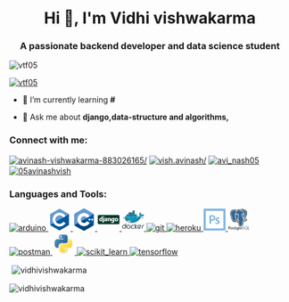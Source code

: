 <h1 align="center">Hi 👋, I'm Vidhi vishwakarma</h1>
<h3 align="center">A passionate backend developer and data science student</h3>

<p align="left"> <img src="https://komarev.com/ghpvc/?username=vtf05&label=Profile%20views&color=0e75b6&style=flat" alt="vtf05" /> </p>

<p align="left"> <a href="https://github.com/ryo-ma/github-profile-trophy"><img src="https://github-profile-trophy.vercel.app/?username=vtf05" alt="vtf05" /></a> </p>

- 🌱 I’m currently learning **#**

- 💬 Ask me about **django,data-structure and algorithms,**

<h3 align="left">Connect with me:</h3>
<p align="left">
<a href="https://linkedin.com/in/avinash-vishwakarma-883026165/" target="blank"><img align="center" src="https://cdn.jsdelivr.net/npm/simple-icons@3.0.1/icons/linkedin.svg" alt="avinash-vishwakarma-883026165/" height="30" width="40" /></a>
<a href="https://instagram.com/vish.avinash/" target="blank"><img align="center" src="https://cdn.jsdelivr.net/npm/simple-icons@3.0.1/icons/instagram.svg" alt="vish.avinash/" height="30" width="40" /></a>
<a href="https://www.codechef.com/users/avi_nash05" target="blank"><img align="center" src="https://cdn.jsdelivr.net/npm/simple-icons@3.1.0/icons/codechef.svg" alt="avi_nash05" height="30" width="40" /></a>
<a href="https://www.hackerrank.com/05avinashvish" target="blank"><img align="center" src="https://cdn.jsdelivr.net/npm/simple-icons@3.0.1/icons/hackerrank.svg" alt="05avinashvish" height="30" width="40" /></a>
</p>

<h3 align="left">Languages and Tools:</h3>
<p align="left"> <a href="https://www.arduino.cc/" target="_blank"> <img src="https://cdn.worldvectorlogo.com/logos/arduino-1.svg" alt="arduino" width="40" height="40"/> </a> <a href="https://www.cprogramming.com/" target="_blank"> <img src="https://raw.githubusercontent.com/devicons/devicon/master/icons/c/c-original.svg" alt="c" width="40" height="40"/> </a> <a href="https://www.w3schools.com/cpp/" target="_blank"> <img src="https://raw.githubusercontent.com/devicons/devicon/master/icons/cplusplus/cplusplus-original.svg" alt="cplusplus" width="40" height="40"/> </a> <a href="https://www.djangoproject.com/" target="_blank"> <img src="https://raw.githubusercontent.com/devicons/devicon/master/icons/django/django-original.svg" alt="django" width="40" height="40"/> </a> <a href="https://www.docker.com/" target="_blank"> <img src="https://raw.githubusercontent.com/devicons/devicon/master/icons/docker/docker-original-wordmark.svg" alt="docker" width="40" height="40"/> </a> <a href="https://git-scm.com/" target="_blank"> <img src="https://www.vectorlogo.zone/logos/git-scm/git-scm-icon.svg" alt="git" width="40" height="40"/> </a> <a href="https://heroku.com" target="_blank"> <img src="https://www.vectorlogo.zone/logos/heroku/heroku-icon.svg" alt="heroku" width="40" height="40"/> </a> <a href="https://www.photoshop.com/en" target="_blank"> <img src="https://raw.githubusercontent.com/devicons/devicon/master/icons/photoshop/photoshop-line.svg" alt="photoshop" width="40" height="40"/> </a> <a href="https://www.postgresql.org" target="_blank"> <img src="https://raw.githubusercontent.com/devicons/devicon/master/icons/postgresql/postgresql-original-wordmark.svg" alt="postgresql" width="40" height="40"/> </a> <a href="https://postman.com" target="_blank"> <img src="https://www.vectorlogo.zone/logos/getpostman/getpostman-icon.svg" alt="postman" width="40" height="40"/> </a> <a href="https://www.python.org" target="_blank"> <img src="https://raw.githubusercontent.com/devicons/devicon/master/icons/python/python-original.svg" alt="python" width="40" height="40"/> </a> <a href="https://scikit-learn.org/" target="_blank"> <img src="https://upload.wikimedia.org/wikipedia/commons/0/05/Scikit_learn_logo_small.svg" alt="scikit_learn" width="40" height="40"/> </a> <a href="https://www.tensorflow.org" target="_blank"> <img src="https://www.vectorlogo.zone/logos/tensorflow/tensorflow-icon.svg" alt="tensorflow" width="40" height="40"/> </a> </p>

<p>&nbsp;<img align="center" src="https://github-readme-stats.vercel.app/api?username=vidhivishwakarma&show_icons=true&locale=en" alt="vidhivishwakarma" /></p>
<p><img align="center" src="https://github-readme-streak-stats.herokuapp.com/?user=vidhivishwakarma&" alt="vidhivishwakarma" /></p>
